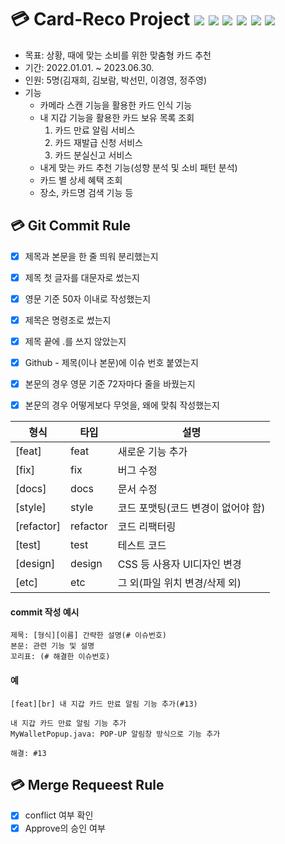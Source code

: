 # 💳 Card-Reco Project <img src="https://img.shields.io/badge/Python-3766AB?style=flat-square&logo=Python&logoColor=white"/></a> <img src="https://img.shields.io/badge/Kotlin-7F52FF?style=flat-square&logo=Python&logoColor=white"/></a> <img src="https://img.shields.io/badge/Swift-F05138?style=flat-square&logo=Python&logoColor=white"/></a> <img src="https://img.shields.io/badge/OpenCV-5C3EE8?style=flat-square&logo=OpenCV&logoColor=white"/></a> <img src="https://img.shields.io/badge/Android Studio-3DDC84?style=flat-square&logo=OpenCV&logoColor=white"/></a> <img src="https://img.shields.io/badge/Spring-6DB33F?style=flat-square&logo=Spring&logoColor=white"/></a>


* 목표: 상황, 때에 맞는 소비를 위한 맞춤형 카드 추천
* 기간: 2022.01.01. ~ 2023.06.30.
* 인원: 5명(김재희, 김보람, 박선민, 이경영, 정주영)
* 기능
  * 카메라 스캔 기능을 활용한 카드 인식 기능
  * 내 지갑 기능을 활용한 카드 보유 목록 조회
    1. 카드 만료 알림 서비스
    2. 카드 재발급 신청 서비스
    3. 카드 분실신고 서비스
  * 내게 맞는 카드 추천 기능(성향 분석 및 소비 패턴 분석)
  * 카드 별 상세 혜택 조회
  * 장소, 카드명 검색 기능 등

## 💳 Git Commit Rule
- [X] 제목과 본문을 한 줄 띄워 분리했는지
- [X] 제목 첫 글자를 대문자로 썼는지
- [X] 영문 기준 50자 이내로 작성했는지
- [X] 제목은 명령조로 썼는지
- [X] 제목 끝에 .를 쓰지 않았는지
- [X] Github - 제목(이나 본문)에 이슈 번호 붙였는지
- [X] 본문의 경우 영문 기준 72자마다 줄을 바꿨는지
- [X] 본문의 경우 어떻게보다 무엇을, 왜에 맞춰 작성했는지


|형식|타입|설명|
|------|---|---|
|[feat]|feat|새로운 기능 추가|
|[fix]|fix|버그 수정|
|[docs]|docs|문서 수정|
|[style]|style|코드 포맷팅(코드 변경이 없어야 함)|
|[refactor]|refactor|코드 리팩터링|
|[test]|test|테스트 코드|
|[design]|design|CSS 등 사용자 UI디자인 변경|
|[etc]|etc|그 외(파일 위치 변경/삭제 외)|


#### commit 작성 예시
    제목: [형식][이름] 간략한 설명(# 이슈번호)
    본문: 관련 기능 및 설명
    꼬리표: (# 해결한 이슈번호)
    

#### 예
    [feat][br] 내 지갑 카드 만료 알림 기능 추가(#13) 
    
    내 지갑 카드 만료 알림 기능 추가
    MyWalletPopup.java: POP-UP 알림창 방식으로 기능 추가
    
    해결: #13
  
## 💳  Merge Requeest Rule
- [X] conflict 여부 확인
- [X] Approve의 승인 여부
